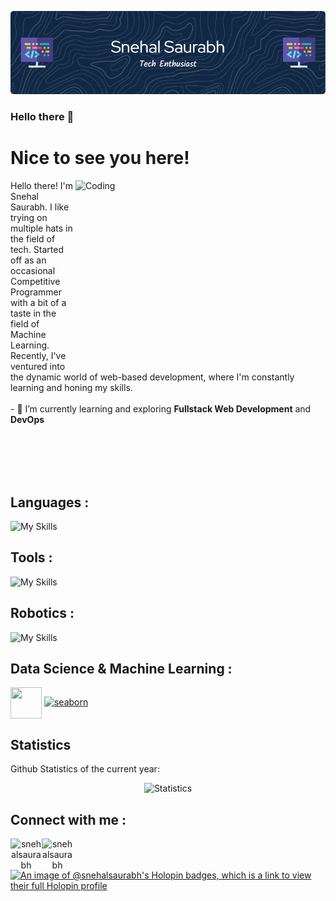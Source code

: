 ![Header](./github-header-image.png)
### Hello there 👋
# Nice to see you here!
<img align="right" alt="Coding" width="400" height="300" src="https://i.gifer.com/3AyY.gif">

<div align="left" width="299" padding="100">
Hello there! I'm Snehal Saurabh. I like trying on multiple hats in the field of tech.  
Started off as an occasional Competitive Programmer with a bit of a taste in the field of Machine Learning. Recently, I've ventured into the dynamic world of web-based development, where I'm constantly learning and honing my skills. 
</div>
<br>
- 📖 I’m currently learning and exploring <b>Fullstack Web Development</b> and <b>DevOps</b>

<br><br><br><br>
## Languages :
![My Skills](https://skillicons.dev/icons?i=c,cpp,python,html,css,js)

## Tools :
![My Skills](https://skillicons.dev/icons?i=git,github,visualstudio,cmake,mysql,netlify,replit)

## Robotics :
![My Skills](https://skillicons.dev/icons?i=raspberry,ros) 

## Data Science & Machine Learning :
 <p align="left"> <a href="https://pandas.pydata.org/" target="_blank" rel="noreferrer"> <img align="center" src="https://icons8.com/icon/xSkewUSqtErH/pandas" height="50" width="50" /></a> <a href="https://seaborn.pydata.org/" target="_blank" rel="noreferrer"> <img src="https://seaborn.pydata.org/_images/logo-mark-lightbg.svg" alt="seaborn" width="50" height="50"/> </a> </p>

## Statistics
Github Statistics of the current year:
<p align='center'>
	<img src='https://github-readme-stats.vercel.app/api?username=snehalsaurabh&theme=dark' alt='Statistics'>
</p>

## Connect with me :
<p align="center">
<a href="https://twitter.com/snehalsaurabh" target="blank"><img align="left" src="https://img.icons8.com/fluent/48/000000/twitter.png" alt="snehalsaurabh" height="50" width="50" /></a>
<a href="https://www.linkedin.com/in/snehalsaurabh/" target="blank"><img align="left" src="https://img.icons8.com/fluent/48/000000/linkedin.png" alt="snehalsaurabh" height="50" width="50"/></a>
</p>
<br>

[![An image of @snehalsaurabh's Holopin badges, which is a link to view their full Holopin profile](https://holopin.me/snehalsaurabh)](https://holopin.io/@snehalsaurabh)

<!--
**snehalsaurabh/snehalsaurabh** is a ✨ _special_ ✨ repository because its `README.md` (this file) appears on your GitHub profile.

Here are some ideas to get you started:

- 🔭 I’m currently working on ...
- 🌱 I’m currently learning ...
- 👯 I’m looking to collaborate on ...
- 🤔 I’m looking for help with ...
- 💬 Ask me about ...
- 📫 How to reach me: ...
- 😄 Pronouns: ...
- ⚡ Fun fact: ...
-->
